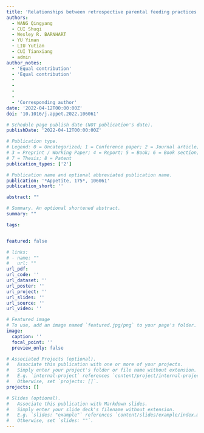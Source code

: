 ```yaml
---
title: 'Relationships between retrospective parental feeding practices and Chinese university students’ current appetitive traits, weight status, and satisfaction with food-related life'
authors:
  - WANG Qingyang
  - CUI Shuqi
  - Wesley R. BARNHART
  - YU Yiman
  - LIU Yutian
  - CUI Tianxiang
  - admin
author_notes:
  - 'Equal contribution'
  - 'Equal contribution'
  - 
  - 
  - 
  - 
  - 'Corresponding author'
date: '2022-04-12T00:00:00Z'
doi: '10.1016/j.appet.2022.106061'

# Schedule page publish date (NOT publication's date).
publishDate: '2022-04-12T00:00:00Z'

# Publication type.
# Legend: 0 = Uncategorized; 1 = Conference paper; 2 = Journal article;
# 3 = Preprint / Working Paper; 4 = Report; 5 = Book; 6 = Book section;
# 7 = Thesis; 8 = Patent
publication_types: ['2']

# Publication name and optional abbreviated publication name.
publication: '*Appetite, 175*, 106061'
publication_short: ''

abstract: ""

# Summary. An optional shortened abstract.
summary: ""

tags:


featured: false

# links:
# - name: ""
#   url: ""
url_pdf: 
url_code: ''
url_dataset: ''
url_poster: ''
url_project: ''
url_slides: ''
url_source: ''
url_video: ''

# Featured image
# To use, add an image named `featured.jpg/png` to your page's folder.
image:
  caption: ''
  focal_point: ''
  preview_only: false

# Associated Projects (optional).
#   Associate this publication with one or more of your projects.
#   Simply enter your project's folder or file name without extension.
#   E.g. `internal-project` references `content/project/internal-project/index.md`.
#   Otherwise, set `projects: []`.
projects: []

# Slides (optional).
#   Associate this publication with Markdown slides.
#   Simply enter your slide deck's filename without extension.
#   E.g. `slides: "example"` references `content/slides/example/index.md`.
#   Otherwise, set `slides: ""`.
---
```

